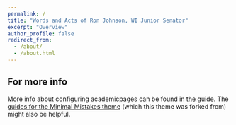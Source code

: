```yaml
---
permalink: /
title: "Words and Acts of Ron Johnson, WI Junior Senator"
excerpt: "Overview"
author_profile: false
redirect_from: 
  - /about/
  - /about.html
---
```


For more info
------
More info about configuring academicpages can be found in [the guide](https://academicpages.github.io/markdown/). The [guides for the Minimal Mistakes theme](https://mmistakes.github.io/minimal-mistakes/docs/configuration/) (which this theme was forked from) might also be helpful.
